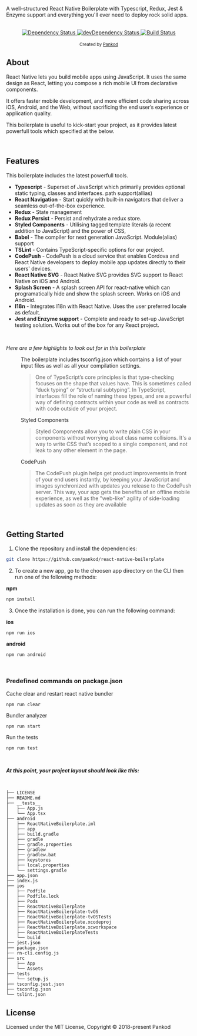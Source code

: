 

A well-structured React Native Boilerplate with Typescript, Redux, Jest & Enzyme support  and everything you'll ever need to deploy rock solid apps.

<br/>

<div align="center">
  <!-- Dependency Status -->
  <a href="https://david-dm.org/pankod/react-native-boilerplate">
    <img src="https://david-dm.org/pankod/react-native-boilerplate.svg" alt="Dependency Status" />
  </a>
  <!-- devDependency Status -->
  <a href="https://david-dm.org/pankod/next-boilerplate#info=devDependencies"> 
    <img src="https://david-dm.org/pankod/react-native-boilerplate/dev-status.svg" alt="devDependency Status" />
  </a>
  <!-- Build Status -->
  <a href="https://travis-ci.org/pankod/react-native-boilerplate">
    <img src="https://travis-ci.org/pankod/react-native-boilerplate.svg?branch=master" alt="Build Status" />
  </a>
</div>


<br/>
<div align="center">
  <sub>Created by <a href="https://www.pankod.com">Pankod</a></sub>
</div>



## About

React Native lets you build mobile apps using JavaScript. It uses the same design as React, letting you compose a rich mobile UI from declarative components.

It offers faster mobile development, and more efficient code sharing across iOS, Android, and the Web, without sacrificing the end user’s experience or application quality.

This boilerplate is useful to kick-start your project, as it provides latest powerfull tools which specified at the below.

<br/>

## Features


This boilerplate includes the latest powerfull tools.


* **Typescript** - Superset of JavaScript which primarily provides optional static typing, classes and interfaces. path support(allias)
* **React Navigation** - Start quickly with built-in navigators that deliver a seamless out-of-the-box experience.
* **Redux** - State management
* **Redux Persist** - Persist and rehydrate a redux store.
* **Styled Components** - Utilising tagged template literals (a recent addition to JavaScript) and the power of CSS, 
* **Babel** -  The compiler for next generation JavaScript. Module(alias) support 
* **TSLint** - Contains TypeScript-specific options for our project.
* **CodePush** - CodePush is a cloud service that enables Cordova and React Native developers to deploy mobile app updates directly to their users' devices.
* **React Native SVG** - React Native SVG provides SVG support to React Native on iOS and Android.
* **Splash Screen** - A splash screen API for react-native which can programatically hide and show the splash screen. Works on iOS and Android.
* **I18n** - Integrates I18n with React Native. Uses the user preferred locale as default. 
* **Jest and Enzyme support** - Complete and ready to set-up JavaScript testing solution. Works out of the box for any React project.


<br/>

*Here are a few highlights to look out for in this boilerplate*

<dl>
  
  <dd>The boilerplate includes tsconfig.json which contains a list of your input files as well as all your compilation settings.<dd>

  >One of TypeScript’s core principles is that type-checking focuses on the shape that values have. This is sometimes called “duck typing” or “structural subtyping”. In TypeScript, interfaces fill the role of naming these types, and are a powerful way of defining contracts within your code as well as contracts with code outside of your project.

 
  <dd>Styled Components <dd>

  >Styled Components allow you to write plain CSS in your components without worrying about class name collisions. It's a way to write CSS that’s scoped to a single component, and not leak to any other element in the page.

  
  <dd>CodePush <dd>

  >The CodePush plugin helps get product improvements in front of your end users instantly, by keeping your JavaScript and images synchronized with updates you release to the CodePush server. This way, your app gets the benefits of an offline mobile experience, as well as the "web-like" agility of side-loading updates as soon as they are available

</dl>

<br/>

## Getting Started


1. Clone the repository and install the dependencies:

```sh
git clone https://github.com/pankod/react-native-boilerplate
```


2. To create a new app, go to the choosen app directory on the CLI then run one of the following methods:

**npm**

```sh
npm install
```


3. Once the installation is done, you can run the following command:

**ios**

 ```
 npm run ios
 ```
 
**android**

 ```
 npm run android
 ```
 <br/>

 ### Predefined commands on package.json



Cache clear and restart react native bundler

 ```
 npm run clear
 ```

Bundler analyzer 

 ```
 npm run start
 ```

Run the tests

 ```
 npm run test
 ```

 <br/>

 ***At this point, your project layout should look like this:***
 
 <br/>

```
├── LICENSE
├── README.md
├── __tests__
│   ├── App.js
│   └── App.tsx
├── android
│   ├── ReactNativeBoilerplate.iml
│   ├── app
│   ├── build.gradle
│   ├── gradle
│   ├── gradle.properties
│   ├── gradlew
│   ├── gradlew.bat
│   ├── keystores
│   ├── local.properties
│   └── settings.gradle
├── app.json
├── index.js
├── ios
│   ├── Podfile
│   ├── Podfile.lock
│   ├── Pods
│   ├── ReactNativeBoilerplate
│   ├── ReactNativeBoilerplate-tvOS
│   ├── ReactNativeBoilerplate-tvOSTests
│   ├── ReactNativeBoilerplate.xcodeproj
│   ├── ReactNativeBoilerplate.xcworkspace
│   ├── ReactNativeBoilerplateTests
│   └── build
├── jest.json
├── package.json
├── rn-cli.config.js
├── src
│   ├── App
│   └── Assets
├── tests
│   └── setup.js
├── tsconfig.jest.json
├── tsconfig.json
└── tslint.json

```

## License

Licensed under the MIT License, Copyright © 2018-present Pankod
